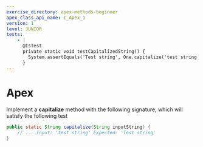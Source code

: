 ```yaml
---
exercise_directory: apex-methods-beginner
apex_class_api_name: I_Apex_1
version: 1
level: JUNIOR
tests:
    - |
      @IsTest 
      private static void testCapitalizedString() {
        System.assertEquals('Test string', One.capitalize('test string'), 'The provided String wasn\'t properly capitalized');
      }
---
```


# Apex

Implement a __capitalize__ method with the following signature, which will satisfy the following test

```java
public static String capitalize(String inputString) {
	// ... Input: 'test string' Expected: 'Test string'
}
```